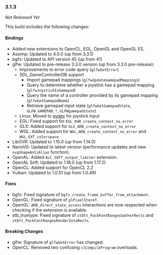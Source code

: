 ### 3.1.3

_Not Released Yet_

This build includes the following changes:

#### Bindings

- Added new extensions to OpenCL, EGL, OpenGL and OpenGL ES.
- Assimp: Updated to 4.0.0 (up from 3.3.1)
- bgfx: Updated to API version 45 (up from 41)
- glfw: Updated to pre-release 3.3.0 version (up from 3.3.0 pre-release):
    * Improvements to error code query (`glfwGetError`)
    * SDL_GameControllerDB support
        * Import gamepad mappings (`glfwUpdateGamepadMappings`)
        * Query to determine whether a joystick has a gamepad mapping (`glfwJoystickIsGamepad`)
        * Query the name of a controller provided by its gamepad mapping (`glfwGetGamepadName`)
        * Retrieve gamepad input state (`glfwGetGamepadState`, `GLFW_GAMEPAD_*`, `GLFWgamepadstate`)
    * Linux: Moved to [evdev](https://www.freedesktop.org/software/libevdev/doc/latest/) for joystick input
    * EGL: Fixed support for `EGL_KHR_create_context_no_error`
    * GLX: Added support for `GLX_ARB_create_context_no_error`
    * WGL: Added support for `WGL_ARB_create_context_no_error` and `WGL_EXT_colorspace`
- LibOVR: Updated to 1.15.0 (up from 1.14.0)
- NanoVG: Updated to latest version (performance updates and new `nvgShapeAntiAlias` function).
- OpenAL: Added `ALC_SOFT_output_limiter` extension.
- OpenAL Soft: Updated to 1.18.0 (up from 1.17.2)
- OpenCL: Added support for OpenCL 2.2
- Vulkan: Updated to 1.0.51 (up from 1.0.49)

#### Fixes

- bgfx: Fixed signature of `bgfx_create_frame_buffer_from_attachment`.
- OpenGL: Fixed signature of `glPixelStoref`.
- OpenGL: `ARB_direct_state_access` interactions are now respected when checking if the extension is available.
- stb_truetype: Fixed signature of `stbtt_PackFontRangesGatherRects` and `stbtt_PackFontRangesRenderIntoRects`.

#### Breaking Changes

- glfw: Signature of `glfwGetError` has changed.
- OpenCL: Removed two confusing `clCompileProgram` overloads.